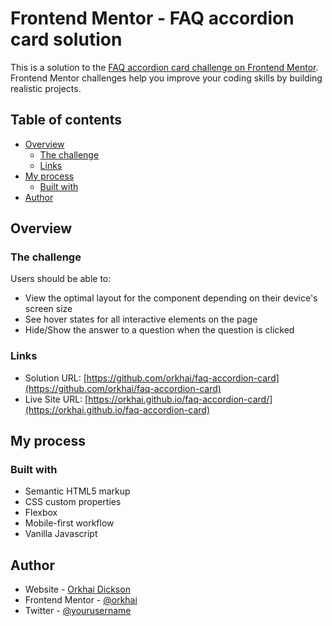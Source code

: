 # Frontend Mentor - FAQ accordion card solution

This is a solution to the [FAQ accordion card challenge on Frontend Mentor](https://www.frontendmentor.io/challenges/faq-accordion-card-XlyjD0Oam). Frontend Mentor challenges help you improve your coding skills by building realistic projects. 

## Table of contents

- [Overview](#overview)
  - [The challenge](#the-challenge)
  - [Links](#links)
- [My process](#my-process)
  - [Built with](#built-with)
- [Author](#author)

## Overview

### The challenge

Users should be able to:

- View the optimal layout for the component depending on their device's screen size
- See hover states for all interactive elements on the page
- Hide/Show the answer to a question when the question is clicked

### Links

- Solution URL: [https://github.com/orkhai/faq-accordion-card](https://github.com/orkhai/faq-accordion-card)
- Live Site URL: [https://orkhai.github.io/faq-accordion-card/](https://orkhai.github.io/faq-accordion-card)

## My process

### Built with

- Semantic HTML5 markup
- CSS custom properties
- Flexbox
- Mobile-first workflow
- Vanilla Javascript

## Author

- Website - [Orkhai Dickson](https://www.github.com/orkhai)
- Frontend Mentor - [@orkhai](https://www.frontendmentor.io/profile/orkhai)
- Twitter - [@yourusername](https://www.twitter.com/the_zok)
